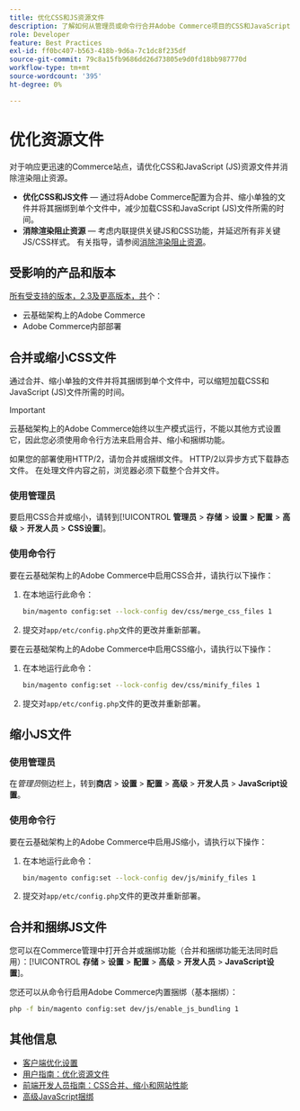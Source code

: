```yaml
---
title: 优化CSS和JS资源文件
description: 了解如何从管理员或命令行合并Adobe Commerce项目的CSS和JavaScript (JS)文件并进行缩小。
role: Developer
feature: Best Practices
exl-id: ff0bc407-b563-418b-9d6a-7c1dc8f235df
source-git-commit: 79c8a15fb9686dd26d73805e9d0fd18bb987770d
workflow-type: tm+mt
source-wordcount: '395'
ht-degree: 0%

---
```


# 优化资源文件

对于响应更迅速的Commerce站点，请优化CSS和JavaScript (JS)资源文件并消除渲染阻止资源。

- **优化CSS和JS文件** — 通过将Adobe Commerce配置为合并、缩小单独的文件并将其捆绑到单个文件中，减少加载CSS和JavaScript (JS)文件所需的时间。
- **消除渲染阻止资源** — 考虑内联提供关键JS和CSS功能，并延迟所有非关键JS/CSS样式。 有关指导，请参阅[消除渲染阻止资源](https://web.dev/render-blocking-resources/)。

## 受影响的产品和版本

[所有受支持的版本，2.3及更高版本，共](../../../release/versions.md)个：

- 云基础架构上的Adobe Commerce
- Adobe Commerce内部部署

## 合并或缩小CSS文件

通过合并、缩小单独的文件并将其捆绑到单个文件中，可以缩短加载CSS和JavaScript (JS)文件所需的时间。

>[!IMPORTANT]
>
>云基础架构上的Adobe Commerce始终以生产模式运行，不能以其他方式设置它，因此您必须使用命令行方法来启用合并、缩小和捆绑功能。

如果您的部署使用HTTP/2，请勿合并或捆绑文件。 HTTP/2以异步方式下载静态文件。 在处理文件内容之前，浏览器必须下载整个合并文件。

### 使用管理员

要启用CSS合并或缩小，请转到&#x200B;[!UICONTROL **管理员** > **存储** > **设置** > **配置** > **高级** > **开发人员** > **CSS设置**]。

### 使用命令行

要在云基础架构上的Adobe Commerce中启用CSS合并，请执行以下操作：

1. 在本地运行此命令：

   ```bash
   bin/magento config:set --lock-config dev/css/merge_css_files 1
   ```

1. 提交对`app/etc/config.php`文件的更改并重新部署。

要在云基础架构上的Adobe Commerce中启用CSS缩小，请执行以下操作：

1. 在本地运行此命令：

   ```bash
   bin/magento config:set --lock-config dev/css/minify_files 1
   ```

1. 提交对`app/etc/config.php`文件的更改并重新部署。

## 缩小JS文件

### 使用管理员

在&#x200B;*管理员*&#x200B;侧边栏上，转到&#x200B;**商店** > **设置** > **配置** > **高级** > **开发人员** > **JavaScript设置**。

### 使用命令行

要在云基础架构上的Adobe Commerce中启用JS缩小，请执行以下操作：

1. 在本地运行此命令：

   ```bash
   bin/magento config:set --lock-config dev/js/minify_files 1
   ```

1. 提交对`app/etc/config.php`文件的更改并重新部署。

## 合并和捆绑JS文件

您可以在Commerce管理中打开合并或捆绑功能（合并和捆绑功能无法同时启用）：[!UICONTROL **存储** > **设置** > **配置** > **高级** > **开发人员** > **JavaScript设置**]。

您还可以从命令行启用Adobe Commerce内置捆绑（基本捆绑）：

```bash
php -f bin/magento config:set dev/js/enable_js_bundling 1
```

## 其他信息

- [客户端优化设置](../../../performance/configuration.md#client-side-optimization-settings)
- [用户指南：优化资源文件](https://experienceleague.adobe.com/zh-hans/docs/commerce-admin/systems/tools/developer-tools#optimizing-resource-files)
- [前端开发人员指南：CSS合并、缩小和网站性能](https://developer.adobe.com/commerce/frontend-core/guide/css/#css-merging-minification-and-performance)
- [高级JavaScript捆绑](../../../performance/advanced-js-bundling.md)
